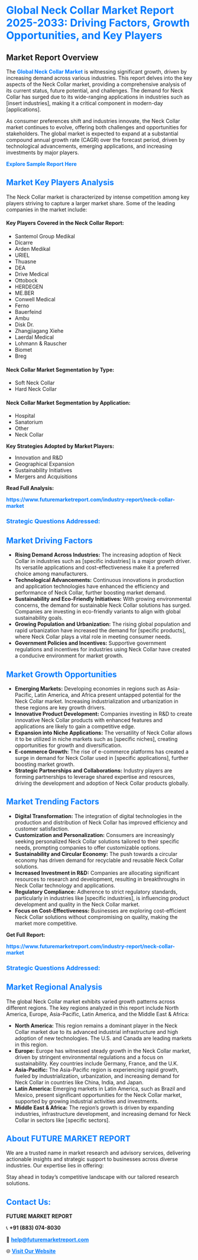 <h1 style="color: #007BFF;">Global Neck Collar Market Report 2025-2033: Driving Factors, Growth Opportunities, and Key Players</h1>

<section id="overview">
<h2>Market Report Overview</h2>
<p>The <a href="https://www.futuremarketreport.com/industry-report/neck-collar-market" style="color: #007BFF; text-decoration: none;"><strong>Global Neck Collar Market</strong></a> is witnessing significant growth, driven by increasing demand across various industries. This report delves into the key aspects of the Neck Collar market, providing a comprehensive analysis of its current status, future potential, and challenges. The demand for Neck Collar has surged due to its wide-ranging applications in industries such as [insert industries], making it a critical component in modern-day [applications].</p>
<p>As consumer preferences shift and industries innovate, the Neck Collar market continues to evolve, offering both challenges and opportunities for stakeholders. The global market is expected to expand at a substantial compound annual growth rate (CAGR) over the forecast period, driven by technological advancements, emerging applications, and increasing investments by major players.</p>
</section>

<section id="overview">
<p><a href="https://www.futuremarketreport.com/request-sample/reportId=125398" style="color: #007BFF; text-decoration: none;"><strong>Explore Sample Report Here</strong></a></p>
</section>

<section id="key-players">
<h2 style="color: #007BFF;">Market Key Players Analysis</h2>
<p>The Neck Collar market is characterized by intense competition among key players striving to capture a larger market share. Some of the leading companies in the market include:</p>
<h4>Key Players Covered in the Neck Collar Report:</h4>
<ul><li>Santemol Group Medikal</li><li>Dicarre</li><li>Arden Medikal</li><li>URIEL</li><li>Thuasne</li><li>DEA</li><li>Drive Medical</li><li>Ottobock</li><li>HERDEGEN</li><li>ME.BER</li><li>Conwell Medical</li><li>Ferno</li><li>Bauerfeind</li><li>Ambu</li><li>Disk Dr.</li><li>Zhangjiagang Xiehe</li><li>Laerdal Medical</li><li>Lohmann &amp; Rauscher</li><li>Biomet</li><li>Breg</li></ul>
<h4>Neck Collar Market Segmentation by Type:</h4>
<ul><li>Soft Neck Collar</li><li>Hard Neck Collar</li></ul>

<h4>Neck Collar Market Segmentation by Application:</h4>
<ul><li>Hospital</li><li>Sanatorium</li><li>Other</li><li>Neck Collar</li></ul>
<p><strong>Key Strategies Adopted by Market Players:</strong></p>
<ul>
<li>Innovation and R&D</li>
<li>Geographical Expansion</li>
<li>Sustainability Initiatives</li>
<li>Mergers and Acquisitions</li>
</ul>
</section>

<section>
<p><strong>Read Full Analysis: </strong></p><a href="https://www.futuremarketreport.com/industry-report/neck-collar-market" style="color: #007BFF; text-decoration: none;"><strong>https://www.futuremarketreport.com/industry-report/neck-collar-market</strong></a>
<h3 style="color: #007BFF;">Strategic Questions Addressed:</h3>
</section>

<section id="driving-factors">
<h2 style="color: #007BFF;">Market Driving Factors</h2>
<ul>
<li><strong>Rising Demand Across Industries:</strong> The increasing adoption of Neck Collar in industries such as [specific industries] is a major growth driver. Its versatile applications and cost-effectiveness make it a preferred choice among manufacturers.</li>
<li><strong>Technological Advancements:</strong> Continuous innovations in production and application technologies have enhanced the efficiency and performance of Neck Collar, further boosting market demand.</li>
<li><strong>Sustainability and Eco-Friendly Initiatives:</strong> With growing environmental concerns, the demand for sustainable Neck Collar solutions has surged. Companies are investing in eco-friendly variants to align with global sustainability goals.</li>
<li><strong>Growing Population and Urbanization:</strong> The rising global population and rapid urbanization have increased the demand for [specific products], where Neck Collar plays a vital role in meeting consumer needs.</li>
<li><strong>Government Policies and Incentives:</strong> Supportive government regulations and incentives for industries using Neck Collar have created a conducive environment for market growth.</li>
</ul>
</section>

<section id="growth-opportunities">
<h2 style="color: #007BFF;">Market Growth Opportunities</h2>
<ul>
<li><strong>Emerging Markets:</strong> Developing economies in regions such as Asia-Pacific, Latin America, and Africa present untapped potential for the Neck Collar market. Increasing industrialization and urbanization in these regions are key growth drivers.</li>
<li><strong>Innovative Product Development:</strong> Companies investing in R&D to create innovative Neck Collar products with enhanced features and applications are likely to gain a competitive edge.</li>
<li><strong>Expansion into Niche Applications:</strong> The versatility of Neck Collar allows it to be utilized in niche markets such as [specific niches], creating opportunities for growth and diversification.</li>
<li><strong>E-commerce Growth:</strong> The rise of e-commerce platforms has created a surge in demand for Neck Collar used in [specific applications], further boosting market growth.</li>
<li><strong>Strategic Partnerships and Collaborations:</strong> Industry players are forming partnerships to leverage shared expertise and resources, driving the development and adoption of Neck Collar products globally.</li>
</ul>
</section>

<section id="trending-factors">
<h2 style="color: #007BFF;">Market Trending Factors</h2>
<ul>
<li><strong>Digital Transformation:</strong> The integration of digital technologies in the production and distribution of Neck Collar has improved efficiency and customer satisfaction.</li>
<li><strong>Customization and Personalization:</strong> Consumers are increasingly seeking personalized Neck Collar solutions tailored to their specific needs, prompting companies to offer customizable options.</li>
<li><strong>Sustainability and Circular Economy:</strong> The push towards a circular economy has driven demand for recyclable and reusable Neck Collar solutions.</li>
<li><strong>Increased Investment in R&D:</strong> Companies are allocating significant resources to research and development, resulting in breakthroughs in Neck Collar technology and applications.</li>
<li><strong>Regulatory Compliance:</strong> Adherence to strict regulatory standards, particularly in industries like [specific industries], is influencing product development and quality in the Neck Collar market.</li>
<li><strong>Focus on Cost-Effectiveness:</strong> Businesses are exploring cost-efficient Neck Collar solutions without compromising on quality, making the market more competitive.</li>
</ul>
</section>

<section>
<p><strong>Get Full Report: </strong></p><a href="https://www.futuremarketreport.com/industry-report/neck-collar-market" style="color: #007BFF; text-decoration: none;"><strong>https://www.futuremarketreport.com/industry-report/neck-collar-market</strong></a>
<h3 style="color: #007BFF;">Strategic Questions Addressed:</h3>
</section>


<section id="regional-analysis">
<h2 style="color: #007BFF;">Market Regional Analysis</h2>
<p>The global Neck Collar market exhibits varied growth patterns across different regions. The key regions analyzed in this report include North America, Europe, Asia-Pacific, Latin America, and the Middle East & Africa:</p>
<ul>
<li><strong>North America:</strong> This region remains a dominant player in the Neck Collar market due to its advanced industrial infrastructure and high adoption of new technologies. The U.S. and Canada are leading markets in this region.</li>
<li><strong>Europe:</strong> Europe has witnessed steady growth in the Neck Collar market, driven by stringent environmental regulations and a focus on sustainability. Key countries include Germany, France, and the U.K.</li>
<li><strong>Asia-Pacific:</strong> The Asia-Pacific region is experiencing rapid growth, fueled by industrialization, urbanization, and increasing demand for Neck Collar in countries like China, India, and Japan.</li>
<li><strong>Latin America:</strong> Emerging markets in Latin America, such as Brazil and Mexico, present significant opportunities for the Neck Collar market, supported by growing industrial activities and investments.</li>
<li><strong>Middle East & Africa:</strong> The region’s growth is driven by expanding industries, infrastructure development, and increasing demand for Neck Collar in sectors like [specific sectors].</li>
</ul>
</section>

<footer>
<h2 style="color: #007BFF;">About FUTURE MARKET REPORT</h2>
<p>We are a trusted name in market research and advisory services, delivering actionable insights and strategic support to businesses across diverse industries. Our expertise lies in offering:</p>

<p>Stay ahead in today’s competitive landscape with our tailored research solutions.</p>

<h2 style="color: #007BFF;">Contact Us:</h2>
<p><strong>FUTURE MARKET REPORT</strong></p>
<p>📞 <strong>+91 (883) 074-8030</strong></p>
<p>📧 <strong><a href="mailto:help@futuremarketreport.com" style="color: #007BFF;">help@futuremarketreport.com</a></strong></p>
<p>🌐 <strong><a href="https://www.futuremarketreport.com/" style="color: #007BFF;">Visit Our Website</a></strong></p>
</footer>